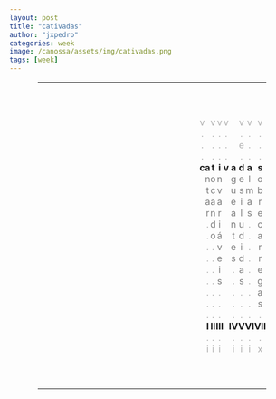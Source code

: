 ```yaml
---
layout: post
title: "cativadas"
author: "jxpedro"
categories: week
image: /canossa/assets/img/cativadas.png
tags: [week]
---
```


<html>
<head>
<style>
table#t02, th, td {
	border-width:5px;  
  border-style:none;
	padding: 0px;
	width:80%; 
	margin-left:auto; 
  margin-right:auto;
	table-layout: fixed;
	align-content: center;
	text-align:center;
}
div.nota {
  font-size: x-small;
  text-align:right;
  font-style: normal;
  color: rgb(175, 175, 175);
}
div.ast {
  font-weight: bold;
}
div.let {
  color: rgb(123, 123, 123);
}
div.inner {
  font-style: italic;
  text-align:justify;
  color: rgb(175, 175, 175);
  font-size: small;
}
div.risc {
  color: rgb(175, 175, 175);
}
</style>
</head>
<body>

<table id="t02">
  <tr>
    <td colspan="15">&nbsp;</td>
  </tr>
  <tr>
    <td colspan="15">&nbsp;</td>
  </tr>
  <tr>
    <td colspan="15">&nbsp;</td>
  </tr>
  <tr>
    <td></td>
    <td></td>
    <td></td>
    <td><div class="risc">v</div></td>
	  <td></td>
	  <td><div class="risc">v</div></td>
	  <td><div class="risc">v</div></td>
    <td><div class="risc">v</div></td>
    <td></td>
    <td><div class="risc">v</div></td>
    <td><div class="risc">v</div></td>
	  <td><div class="risc">v</div></td>
    <td></td>
	  <td></td>
    <td></td>
  </tr>
  <tr>
    <td></td>
    <td></td>
    <td></td>
    <td><div class="risc">.</div></td>
    <td></td>
  	<td><div class="risc">.</div></td>
    <td><div class="risc">.</div></td>
    <td><div class="risc">.</div></td>
    <td></td>
    <td><div class="risc">.</div></td>
	  <td><div class="risc">.</div></td>
    <td><div class="risc">.</div></td>
    <td></td>
    <td></td>
    <td></td>
  </tr>
  <tr>
    <td></td>
    <td></td>
    <td></td>
    <td><div class="risc">.</div></td>
	  <td></td>
	  <td><div class="risc">.</div></td>
	  <td><div class="risc">.</div></td>
    <td><div class="risc">.</div></td>
    <td></td>
    <td><div class="risc">e</div></td>
    <td><div class="risc">.</div></td>
	  <td><div class="risc">.</div></td>
    <td></td>
	  <td></td>
    <td></td>
  </tr>
  <tr>
    <td></td>
    <td></td>
    <td></td>
    <td><div class="risc">.</div></td>
    <td></td>
  	<td><div class="risc">.</div></td>
    <td><div class="risc">.</div></td>
    <td><div class="risc">.</div></td>
    <td></td>
    <td><div class="risc">.</div></td>
	  <td><div class="risc">.</div></td>
    <td><div class="risc">.</div></td>
    <td></td>
    <td></td>
    <td></td>
  </tr>
  <tr>
    <td></td>
    <td></td>
    <td></td>
    <th>c</th>
	  <th>a</th>
	  <th>t</th>
	  <th>i</th>
    <th>v</th>
    <th>a</th>
	  <th>d</th>
    <th>a</th>
    <th>s</th>
	  <td></td>
    <td></td>
    <td></td>
  </tr>
  <tr>
    <td></td>
    <td></td>
    <td></td>
    <td></td>
	  <td><div class="let">n</div></td>
	  <td><div class="let">o</div></td>
	  <td><div class="let">n</div></td>
    <td></td>
    <td><div class="let">g</div></td>
    <td><div class="let">e</div></td>
    <td><div class="let">l</div></td>
	  <td><div class="let">o</div></td>
    <td></td>
	  <td></td>
    <td></td>
  </tr>
  <tr>
    <td></td>
    <td></td>
    <td></td>
    <td></td>
	  <td><div class="let">t</div></td>
	  <td><div class="let">c</div></td>
	  <td><div class="let">v</div></td>
    <td></td>
    <td><div class="let">u</div></td>
    <td><div class="let">s</div></td>
    <td><div class="let">m</div></td>
	  <td><div class="let">b</div></td>
    <td></td>
	  <td></td>
    <td></td>
  </tr>
  <tr>
    <td></td>
    <td></td>
    <td></td>
    <td></td>
	  <td><div class="let">a</div></td>
	  <td><div class="let">a</div></td>
	  <td><div class="let">a</div></td>
    <td></td>
    <td><div class="let">e</div></td>
    <td><div class="let">i</div></td>
    <td><div class="let">a</div></td>
	  <td><div class="let">r</div></td>
    <td></td>
	  <td></td>
    <td></td>
  </tr>
  <tr>
    <td></td>
    <td></td>
    <td></td>
    <td></td>
	  <td><div class="let">r</div></td>
	  <td><div class="let">n</div></td>
	  <td><div class="let">r</div></td>
    <td></td>
    <td><div class="let">a</div></td>
    <td><div class="let">l</div></td>
    <td><div class="let">s</div></td>
	  <td><div class="let">e</div></td>
    <td></td>
	  <td></td>
    <td></td>
  </tr>
  <tr>
    <td></td>
    <td></td>
    <td></td>
    <td></td>
	  <td><div class="risc">.</div></td>
	  <td><div class="let">d</div></td>
	  <td><div class="let">i</div></td>
    <td></td>
    <td><div class="let">n</div></td>
    <td><div class="let">u</div></td>
    <td><div class="risc">.</div></td>
	  <td><div class="let">c</div></td>
    <td></td>
	  <td></td>
    <td></td>
  </tr>
  <tr>
    <td></td>
    <td></td>
    <td></td>
    <td></td>
	  <td><div class="risc">.</div></td>
	  <td><div class="let">o</div></td>
	  <td><div class="let">á</div></td>
    <td></td>
    <td><div class="let">t</div></td>
    <td><div class="let">d</div></td>
    <td><div class="risc">.</div></td>
	  <td><div class="let">a</div></td>
    <td></td>
	  <td></td>
    <td></td>
  </tr>
  <tr>
    <td></td>
    <td></td>
    <td></td>
    <td></td>
	  <td><div class="risc">.</div></td>
	  <td><div class="risc">.</div></td>
	  <td><div class="let">v</div></td>
    <td></td>
    <td><div class="let">e</div></td>
    <td><div class="let">i</div></td>
    <td><div class="risc">.</div></td>
	  <td><div class="let">r</div></td>
    <td></td>
	  <td></td>
    <td></td>
  </tr>
  <tr>
    <td></td>
    <td></td>
    <td></td>
    <td></td>
	  <td><div class="risc">.</div></td>
	  <td><div class="risc">.</div></td>
	  <td><div class="let">e</div></td>
    <td></td>
    <td><div class="let">s</div></td>
    <td><div class="let">d</div></td>
    <td><div class="risc">.</div></td>
	  <td><div class="let">r</div></td>
    <td></td>
	  <td></td>
    <td></td>
  </tr>
  <tr>
    <td></td>
    <td></td>
    <td></td>
    <td></td>
	  <td><div class="risc">.</div></td>
	  <td><div class="risc">.</div></td>
	  <td><div class="let">i</div></td>
    <td></td>
    <td><div class="risc">.</div></td>
    <td><div class="let">a</div></td>
    <td><div class="risc">.</div></td>
	  <td><div class="let">e</div></td>
    <td></td>
	  <td></td>
    <td></td>
  </tr>
  <tr>
    <td></td>
    <td></td>
    <td></td>
    <td></td>
	  <td><div class="risc">.</div></td>
	  <td><div class="risc">.</div></td>
	  <td><div class="let">s</div></td>
    <td></td>
    <td><div class="risc">.</div></td>
    <td><div class="let">s</div></td>
    <td><div class="risc">.</div></td>
	  <td><div class="let">g</div></td>
    <td></td>
	  <td></td>
    <td></td>
  </tr>
  <tr>
    <td></td>
    <td></td>
    <td></td>
    <td></td>
	  <td><div class="risc">.</div></td>
	  <td><div class="risc">.</div></td>
	  <td><div class="risc">.</div></td>
    <td></td>
    <td><div class="risc">.</div></td>
    <td><div class="risc">.</div></td>
    <td><div class="risc">.</div></td>
	  <td><div class="let">a</div></td>
    <td></td>
	  <td></td>
    <td></td>
  </tr>
  <tr>
    <td></td>
    <td></td>
    <td></td>
    <td></td>
	  <td><div class="risc">.</div></td>
	  <td><div class="risc">.</div></td>
	  <td><div class="risc">.</div></td>
    <td></td>
    <td><div class="risc">.</div></td>
    <td><div class="risc">.</div></td>
    <td><div class="risc">.</div></td>
	  <td><div class="let">s</div></td>
    <td></td>
	  <td></td>
    <td></td>
  </tr>
  <tr>
    <td></td>
    <td></td>
    <td></td>
    <td></td>
	  <td><div class="risc">.</div></td>
	  <td><div class="risc">.</div></td>
	  <td><div class="risc">.</div></td>
    <td></td>
    <td><div class="risc">.</div></td>
    <td><div class="risc">.</div></td>
    <td><div class="risc">.</div></td>
	  <td><div class="risc">.</div></td>
    <td></td>
	  <td></td>
    <td></td>
  </tr>
  <tr>
    <td></td>
    <td></td>
    <td></td>
    <td></td>
    <td><div class="ast">I</div></td>
    <td><div class="ast">II</div></td>
	  <td><div class="ast">III</div></td>
    <td></td>
    <td><div class="ast">IV</div></td>  
    <td><div class="ast">V</div></td>
    <td><div class="ast">VI</div></td>
	  <td><div class="ast">VII</div></td>
    <td></td>
    <td></td>
    <td></td>
  </tr>
  <tr>
    <td></td>
    <td></td>
    <td></td>
    <td></td>
	  <td><div class="risc">.</div></td>
	  <td><div class="risc">.</div></td>
	  <td><div class="risc">.</div></td>
    <td></td>
    <td><div class="risc">.</div></td>
    <td><div class="risc">.</div></td>
    <td><div class="risc">.</div></td>
	  <td><div class="risc">.</div></td>
    <td></td>
	  <td></td>
    <td></td>
  </tr>
  <tr>
    <td></td>
    <td></td>
    <td></td>
    <td></td>
	  <td><div class="risc">i</div></td>
	  <td><div class="risc">i</div></td>
	  <td><div class="risc">i</div></td>
    <td></td>
    <td><div class="risc">i</div></td>
    <td><div class="risc">i</div></td>
    <td><div class="risc">i</div></td>
	  <td><div class="risc">x</div></td>
    <td></td>
	  <td></td>
    <td></td>
  </tr>
  <tr>
    <td colspan="15">&nbsp;</td>
  </tr>
  <tr>
    <td colspan="15">&nbsp;</td>
  </tr>
  <tr>
    <td colspan="15">&nbsp;</td>
  </tr>
</table>
